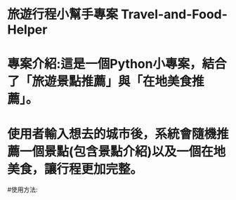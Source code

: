 # 旅遊行程小幫手專案 Travel-and-Food-Helper

# 專案介紹:這是一個Python小專案，結合了「旅遊景點推薦」與「在地美食推薦」。
# 使用者輸入想去的城市後，系統會隨機推薦一個景點(包含景點介紹)以及一個在地美食，讓行程更加完整。

#使用方法:






